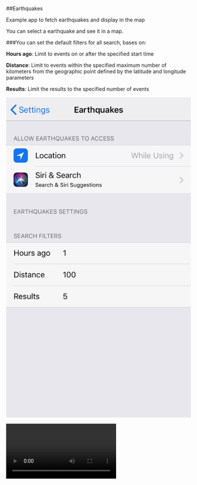 ##Earthquakes

Example app to fetch earthquakes and display in the map

You can select a earthquake and see it in a map.

###You can set the default filters for all search, bases on:

**Hours ago**: Limit to events on or after the specified start time

**Distance**: Limit to events within the specified maximum number of kilometers from the geographic point defined by the latitude and longitude parameters

**Results**: Limit the results to the specified number of events

![Screen capture](Screenshots/settings.jpeg)


![Screen capture](Screenshots/video.m4v)
